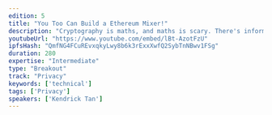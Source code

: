 ```yaml
---
edition: 5
title: "You Too Can Build a Ethereum Mixer!"
description: "Cryptography is maths, and maths is scary. There's information overload, you don't know where you start, there's smarter people telling you how your solution(s) isn't perfect and how it has a theoretical limit / flaw / weakness, and how it's not \"safe\" to do xyz.So how can one with no academic background in cryptography start building cryptographic protocols to be then ultilized in higher-level applications? This talk will focus on my anecdotal process of building a Heiswap, Ethereum Mixer, with a Research vs Engineering perspective."
youtubeUrl: "https://www.youtube.com/embed/lBt-AzotFzU"
ipfsHash: "QmfNG4FCuREvxqkyLwy8b6k3rExxXwfQ2SybTnNBwv1FSg"
duration: 280
expertise: "Intermediate"
type: "Breakout"
track: "Privacy"
keywords: ['technical']
tags: ['Privacy']
speakers: ['Kendrick Tan']
---
```

